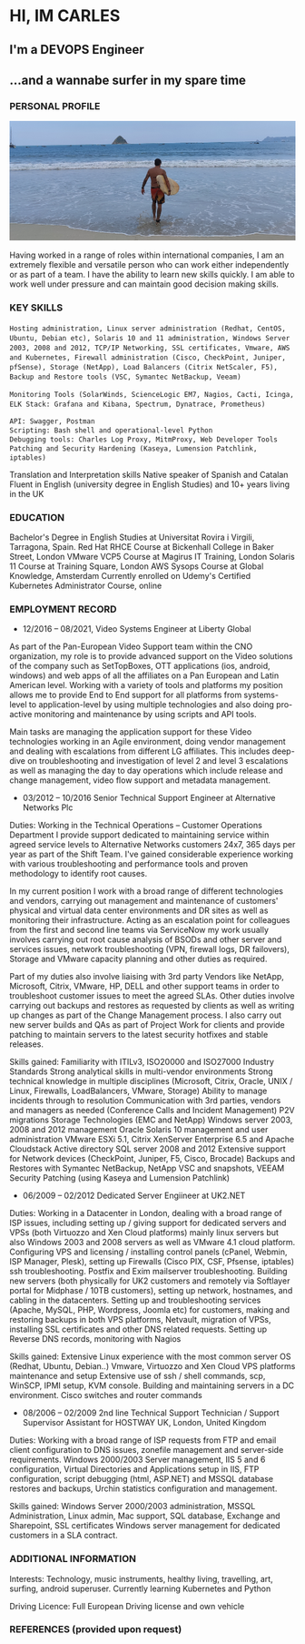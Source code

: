 # HI, IM CARLES
## I'm a DEVOPS Engineer
## ...and a wannabe surfer in my spare time

### PERSONAL PROFILE

![Surfer Dude](surferdude.png)


Having worked in a range of roles within international companies, I am an extremely flexible and versatile person who can work either independently or as part of a team. I have the ability to learn new skills quickly. I am able to work well under pressure and can maintain good decision making skills.

### KEY SKILLS 

```Hosting administration, Linux server administration (Redhat, CentOS, Ubuntu, Debian etc), Solaris 10 and 11 administration, Windows Server 2003, 2008 and 2012, TCP/IP Networking, SSL certificates, Vmware, AWS and Kubernetes, Firewall administration (Cisco, CheckPoint, Juniper, pfSense), Storage (NetApp), Load Balancers (Citrix NetScaler, F5), Backup and Restore tools (VSC, Symantec NetBackup, Veeam)```

```Monitoring Tools (SolarWinds, ScienceLogic EM7, Nagios, Cacti, Icinga, ELK Stack: Grafana and Kibana, Spectrum, Dynatrace, Prometheus)```

```CI/CD: Bitbucket, GitHub, Jenkins, Ansible, Jira
API: Swagger, Postman
Scripting: Bash shell and operational-level Python
Debugging tools: Charles Log Proxy, MitmProxy, Web Developer Tools
Patching and Security Hardening (Kaseya, Lumension Patchlink, iptables)
```


Translation and Interpretation skills
Native speaker of Spanish and Catalan
Fluent in English (university degree in English Studies) and 10+ years living in the UK

### EDUCATION

Bachelor's Degree in English Studies at Universitat Rovira i Virgili, Tarragona, Spain.
Red Hat RHCE Course at Bickenhall College in Baker Street, London
VMware VCP5 Course at Magirus IT Training, London
Solaris 11 Course at Training Square, London
AWS Sysops Course at Global Knowledge, Amsterdam
Currently enrolled on Udemy's Certified Kubernetes Administrator Course, online


### EMPLOYMENT RECORD


- 12/2016 – 08/2021, Video Systems Engineer at Liberty Global

As part of the Pan-European Video Support team within the CNO organization, my role is to provide advanced support on the Video solutions of the company such as SetTopBoxes, OTT applications (ios, android, windows) and web apps of all the affiliates on a Pan European and Latin American level. Working with a variety of tools and platforms my position allows me to provide End to End support for all platforms from systems-level to application-level by using multiple technologies and also doing pro-active monitoring and maintenance by using scripts and API tools.

Main tasks are managing the application support for these Video technologies working in an Agile environment, doing vendor management and dealing with escalations from different LG affiliates. This includes deep-dive on troubleshooting and investigation of level 2 and level 3 escalations as well as managing the day to day operations which include release and change management, video flow support and metadata management.



- 03/2012 – 10/2016 Senior Technical Support Engineer at Alternative Networks Plc

Duties:
Working in the Technical Operations – Customer Operations Department I provide support dedicated to maintaining service within agreed service levels to Alternative Networks customers 24x7, 365 days per year as part of the Shift Team. I've gained considerable experience working with various troubleshooting and performance tools and proven methodology to identify root causes.

In my current position I work with a broad range of different technologies and vendors, carrying out management and maintenance of customers' physical and virtual data center environments and DR sites as well as monitoring their infrastructure. Acting as an escalation point for colleagues from the first and second line teams via ServiceNow my work usually involves carrying out root cause analysis of BSODs and other server and services issues, network troubleshooting (VPN, firewall logs, DR failovers), Storage and VMware capacity planning and other duties as required. 

Part of my duties also involve liaising with 3rd party Vendors like NetApp, Microsoft, Citrix, VMware, HP, DELL and other support teams in order to troubleshoot customer issues to meet the agreed SLAs. Other duties involve carrying out backups and restores as requested by clients as well as writing up changes as part of the Change Management process. I also carry out new server builds and QAs as part of Project Work for clients and provide patching to maintain servers to the latest security hotfixes and stable releases.

Skills gained:
Familiarity with ITILv3, ISO20000 and ISO27000 Industry Standards
Strong analytical skills in multi-vendor environments
Strong technical knowledge in multiple disciplines (Microsoft, Citrix, Oracle, UNIX / Linux, Firewalls, LoadBalancers, VMware, Storage)
Ability to manage incidents through to resolution
Communication with 3rd parties, vendors and managers as needed (Conference Calls and Incident Management)
P2V migrations
Storage Technologies (EMC and NetApp)
Windows server 2003, 2008 and 2012 management
Oracle Solaris 10 management and user administration
VMware ESXi 5.1, Citrix XenServer Enterprise 6.5 and  Apache Cloudstack
Active directory 
SQL server 2008 and 2012
Extensive support for Network devices (CheckPoint, Juniper, F5, Cisco, Brocade)
Backups and Restores with Symantec NetBackup, NetApp VSC and snapshots, VEEAM
Security Patching (using Kaseya and Lumension Patchlink)


- 06/2009 – 02/2012 Dedicated Server Engiineer at UK2.NET
 
Duties: 
Working in a Datacenter in London, dealing with a broad range of ISP issues, including setting up / giving support for dedicated servers and VPSs (both Virtuozzo and Xen Cloud platforms) mainly linux servers but also Windows 2003 and 2008 servers as well as VMware 4.1 cloud platform. 
Configuring VPS and licensing / installing control panels (cPanel, Webmin, ISP Manager, Plesk), setting up Firewalls (Cisco PIX, CSF, Pfsense, iptables) ssh troubleshooting. Postfix and Exim mailserver troubleshooting.
Building new servers (both physically for UK2 customers and remotely via Softlayer portal for Midphase / 10TB customers), setting up network, hostnames, and cabling in the datacenters.
Setting up and troubleshooting services (Apache, MySQL, PHP, Wordpress, Joomla etc) for customers, making and restoring backups in both VPS platforms, Netvault, migration of VPSs, installing SSL certificates and other DNS related requests.
Setting up Reverse DNS records, monitoring with Nagios

Skills gained:
Extensive Linux experience with the most common server OS (Redhat, Ubuntu, Debian..)
Vmware, Virtuozzo and Xen Cloud VPS platforms maintenance and setup
Extensive use of ssh / shell commands, scp, WinSCP, IPMI setup, KVM console.
Building and maintaining servers in a DC environment.
Cisco switches and router commands


- 08/2006 – 02/2009  2nd line Technical Support Technician / Support Supervisor Assistant for HOSTWAY UK, London, United Kingdom
 
Duties: 
Working with a broad range of ISP requests from FTP and email client configuration to DNS issues, zonefile management and server-side requirements.
Windows 2000/2003 Server management, IIS 5 and 6 configuration, Virtual Directories and Applications setup in IIS, FTP configuration, script debugging (html, ASP.NET) and MSSQL database restores and backups, Urchin statistics configuration and management.

Skills gained:
Windows Server 2000/2003 administration, MSSQL Administration, Linux admin, Mac support, SQL database, Exchange and Sharepoint, SSL certificates
Windows server management for dedicated customers in a SLA contract.



### ADDITIONAL INFORMATION


Interests:                  Technology, music instruments, healthy living, travelling, art, surfing, android superuser. Currently learning  Kubernetes and Python

Driving Licence:           Full European Driving license and own vehicle


### REFERENCES (provided upon request)
